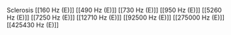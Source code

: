 Sclerosis
[[160 Hz (E)]]
[[490 Hz (E)]]
[[730 Hz (E)]]
[[950 Hz (E)]]
[[5260 Hz (E)]]
[[7250 Hz (E)]]
[[12710 Hz (E)]]
[[92500 Hz (E)]]
[[275000 Hz (E)]]
[[425430 Hz (E)]]